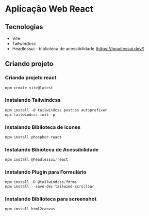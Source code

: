 # Aplicação Web React

## Tecnologias

- Vite
- Tailwindcss
- Headlessui - biblioteca de acessibilidade (https://headlessui.dev/)

## Criando projeto

### Criando projeto react

```javascript
npm create vite@latest
```

### Instalando Tailwindcss

```javascript
npm install -D tailwindcss postcss autoprefixer
npx tailwindcss init -p
```

### Instalando Biblioteca de Icones

```javascript
npm install phosphor-react
```

### Instalando Bibioteca de Acessibilidade

```javascript
npm install @headlessui/react
```

### Instalando Plugin para Formulário

```javascript
npm install -D @tailwindcss/forms
npm install --save-dev tailwind-scrollbar
```

### Instalando Biblioteca para screenshot

```javascript
npm install html2canvas
```

